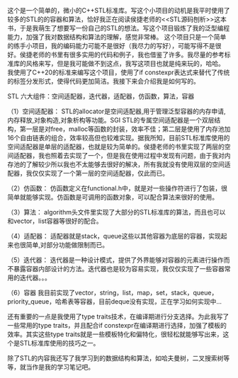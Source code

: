 这个是一个简单的，微小的C++STL标准库。写这个小项目的动机是我平时使用了较多的STL的的容器和算法，恰好我正在阅读侯捷老师的<<STL源码刨析>>这本书，于是我萌生了想要写一份自己的STL的想法。写这个项目锻炼了我的泛型编程能力，加强了我对数据结构和算法的理解，感觉非常棒。
这个项目只是一个简单的练手小项目，我的编码能力可能不是很好（我尽力的写好），可能写得不是很好。侯捷老师的书里有很多实用的代码和例子，我也借鉴了许多。我尽量的参考标准库的风格来写，但是我可能做不到这点，我写这项目也就是纯来玩的，哈哈。
我使用了C++20的标准来编写这个项目，使用了if constexpr表达式来替代了传统的标签分发形式，使得代码更加简洁。我接下来会介绍我是如何写的。


STL 六大组件：空间适配器，迭代器，适配器，仿函数，算法，容器


（1）空间适配器：
STL的allocator是空间适配器,用于管理泛型容器的内存申请,内存释放,对象构造,对象析构等功能。SGI STL的专属空间适配器是一个双层结构，第一层是对free，malloc等函数的封装，效率不佳；第二层是使用了内存池加16个自由链表的组合，效率较高但也较难实现。据我所知，目前STL标准库使用的空间适配器是单层的适配器，也就是较为简单的。侯捷老师的书里实现了两层的空间适配器，我也照着去实现了一个，但是我在使用过程中发现有问题，由于我对内存池的了解较少所以我也不太能够去很好的解决，所有我就没有使用双层的空间适配器，我仅仅实现了一个第一层的空间适配器，仅此而已。


（2）仿函数：
仿函数定义在functional.h中，就是对一些操作符进行了包装，很简单就能够实现。仿函数是可调用的函数对象，可以配合算法来很好的使用。


（3）算法：
algorithm头文件里实现了大部分的STL标准库的算法，而且也可以和vector，list容器等很好的配合。


（4）适配器：
适配器就是stack，queue这些以其他容器为底层的容器，实现起来也很简单,对部分功能做限制而已。


（5）迭代器：
迭代器是一种设计模式，提供了外界能够对容器的元素进行操作而不暴露容器内部设计的方法。迭代器也是较为容易实现，我仅仅实现了一些容器常用的迭代器。。。


（6）容器
我目前实现了vector，string，list，map，set，stack，queue，priority_queue，哈希表等容器，目前deque没有实现，正在学习如何实现中...


还有重要的一点是我使用了type traits技术，在编译期进行分支选择。为此我写了一些常用的type traits，并且配合if constexpr在编译期进行选择，加强了模板的效率。其实这些type traits就是一些模板特化和偏特化，很轻松就能够写出来，这个是STL标准库使用的技巧之一。

除了STL的内容我还写了我学习到的数据结构和算法，如哈夫曼树，二叉搜索树等等，就当作是我的学习笔记吧。
